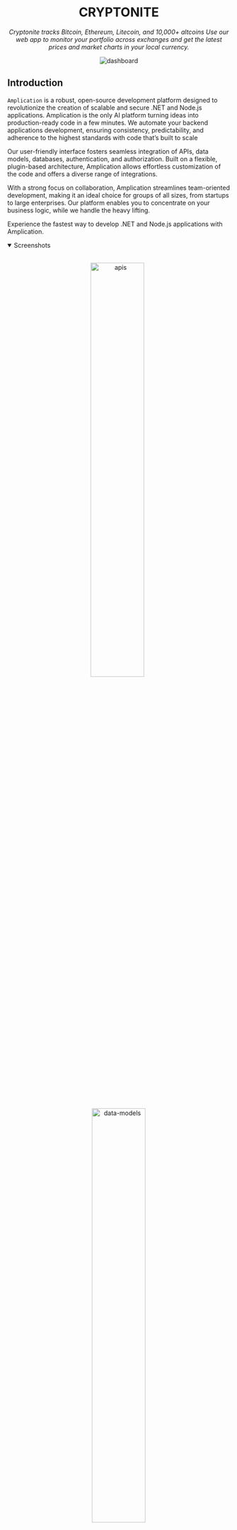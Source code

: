 <h1 align="center">
  CRYPTONITE
</h1>

<p align="center">
  <i align="center"> Cryptonite tracks Bitcoin, Ethereum, Litecoin, and 10,000+ altcoins
          Use our web app to monitor your portfolio across exchanges and get the
          latest prices and market charts in your local currency.</i>
</p>


<p align="center">
    <img src="https://github-production-user-asset-6210df.s3.amazonaws.com/95634562/350777419-09054328-92cc-4f1b-88b3-d7679676ccc6.png?X-Amz-Algorithm=AWS4-HMAC-SHA256&X-Amz-Credential=AKIAVCODYLSA53PQK4ZA%2F20240721%2Fus-east-1%2Fs3%2Faws4_request&X-Amz-Date=20240721T150424Z&X-Amz-Expires=300&X-Amz-Signature=deac0a35785a5993b047221901f4e74e456d465183e8a88ba095175f45cb6388&X-Amz-SignedHeaders=host&actor_id=95634562&key_id=0&repo_id=830171347" alt="dashboard"/>
</p>


## Introduction

`Amplication` is a robust, open-source development platform designed to revolutionize the creation of scalable and secure .NET and Node.js applications. Amplication is the only AI platform turning ideas into production-ready code in a few minutes. We automate your backend applications development, ensuring consistency, predictability, and adherence to the highest standards with code that’s built to scale

Our user-friendly interface fosters seamless integration of APIs, data models, databases, authentication, and authorization. Built on a flexible, plugin-based architecture, Amplication allows effortless customization of the code and offers a diverse range of integrations.

With a strong focus on collaboration, Amplication streamlines team-oriented development, making it an ideal choice for groups of all sizes, from startups to large enterprises. Our platform enables you to concentrate on your business logic, while we handle the heavy lifting.

Experience the fastest way to develop .NET and Node.js applications with Amplication.

<details open>
<summary>
 Screenshots
</summary> <br />

<p align="center">
    <img width="49%" src="https://github.com/user-attachments/assets/d9a79e67-59bb-4c24-bc98-bb7c570c3fec" alt="apis"/>
&nbsp;
    <img width="49%" src="https://github.com/user-attachments/assets/d18190d3-2913-49e9-8508-509522fa7d5b" alt="data-models"/>
</p>

<p align="center">
    <img width="49%" src="https://github.com/user-attachments/assets/c0bfbc41-62f3-4626-b6c6-bf700690b139" alt="plugins"/>
&nbsp;
    <img width="49%" src="https://github.com/user-attachments/assets/f4d2bef6-1ea1-47fd-b64c-a10ee83687c3" alt="microservices"/>
</p> 
    
<p align="center">
    <img width="24%" src="https://github.com/user-attachments/assets/65e1a8da-04f1-4782-91fd-c3f1d3b4e155" alt="own-your-code"/>
&nbsp;
    <img width="24%" src="https://github.com/user-attachments/assets/286edc75-4e3c-407e-8a03-3328055dabe7" alt="customize-code"/>
&nbsp;
    <img width="24%" src="https://github.com/user-attachments/assets/b6e47fcb-5d0c-4042-afe6-65a586f669eb" alt="customize-code"/>
&nbsp;
    <img width="24%" src="https://github.com/user-attachments/assets/bc041e06-e151-4205-9abf-1538c1f795ad" alt="customize-code"/>
</p>

</details>

## Usage 

To get started with Cryptonite, the hosted version of the product can be used. You can get started immediately at https://cryptonite-anubhav.vercel.app/ . The website provides an overview of the application.

## Development


<details open>
<summary>
Running Cryptonite
</summary> <br />


**BEFORE** you run the following steps make sure:
1. You have typescript installed locally on you machine ```npm install -g typescript```
2. You are using a supported node version (check `engines` `node` in the [package.json](./package.json))
3. You are using a supported npm version (check `engines` `npm` in the [package.json](./package.json))


1. Clone the repository and install dependencies:
```shell
git clone git@github.com:Anubhav-Pal/Cryptonite.git && cd cryptonite && npm install
```

2. Run the script, which takes care of installing dependencies, building packages, and setting up the workspace:
```shell
npm run dev
```
## Resources

- **[Website](https://cryptonite-anubhav.vercel.app/)** overview of the product.
- **[Next](https://nextjs.org/)** for comprehensive documentation on nextjs.
- **[Typescript](https://www.typescriptlang.org/)**  for comprehensive documentation on Typescript.
- **[ApexCharts](https://apexcharts.com)** for comprehensive documentation on React Apex charts.
